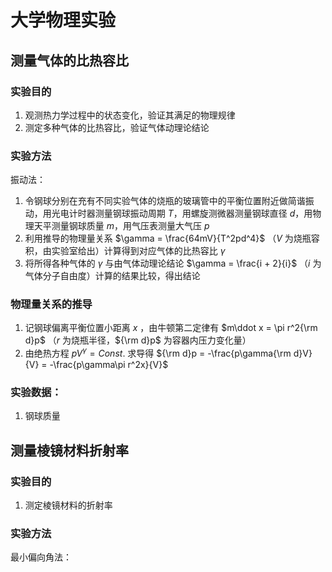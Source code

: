 # 大学物理实验

## 测量气体的比热容比

### 实验目的

1. 观测热力学过程中的状态变化，验证其满足的物理规律
2. 测定多种气体的比热容比，验证气体动理论结论

### 实验方法

振动法：
1. 令钢球分别在充有不同实验气体的烧瓶的玻璃管中的平衡位置附近做简谐振动，用光电计时器测量钢球振动周期 $T$，用螺旋测微器测量钢球直径 $d$，用物理天平测量钢球质量 $m$，用气压表测量大气压 $p$
2. 利用推导的物理量关系 $\gamma = \frac{64mV}{T^2pd^4}$ （$V$ 为烧瓶容积，由实验室给出）计算得到对应气体的比热容比 $\gamma$
3. 将所得各种气体的 $\gamma$ 与由气体动理论结论 $\gamma = \frac{i + 2}{i}$ （$i$ 为气体分子自由度）计算的结果比较，得出结论

### 物理量关系的推导

1. 记钢球偏离平衡位置小距离 $x$ ，由牛顿第二定律有 $m\ddot x = \pi r^2{\rm d}p$ （$r$ 为烧瓶半径，${\rm d}p$ 为容器内压力变化量）
2. 由绝热方程 $pV^\gamma = Const.$ 求导得 ${\rm d}p = -\frac{p\gamma{\rm d}V}{V} = -\frac{p\gamma\pi r^2x}{V}$

### 实验数据：

1. 钢球质量

## 测量棱镜材料折射率

### 实验目的

1. 测定棱镜材料的折射率

### 实验方法

最小偏向角法：
